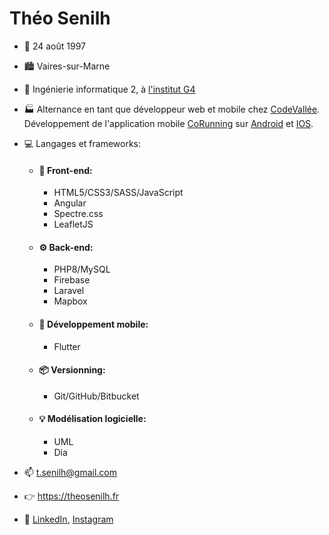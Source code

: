 # Théo Senilh

- 🎂 24 août 1997
- 🏙 Vaires-sur-Marne
- 🏫 Ingénierie informatique 2, à [l'institut G4](https://www.institut-g4.fr/)
- 🏭 Alternance en tant que développeur web et mobile chez [CodeVallée](http://www.codevallee.fr/). Développement de l'application mobile [CoRunning](https://www.corunning.fr/) 
sur [Android](https://play.google.com/store/apps/details?id=fr.codevallee.corunning&pcampaignid=pcampaignidMKT-Other-global-all-co-prtnr-py-PartBadge-Mar2515-1) et 
[IOS](https://apps.apple.com/fr/app/corunning-r%C3%A9seau-de-sportifs/id1566915471?ign-itsct=apps_box_badge&ign-itscg=30200).
- 💻 Langages et frameworks: 

    - #### 🌠 Front-end: 
        - HTML5/CSS3/SASS/JavaScript
        - Angular
        - Spectre.css
        - LeafletJS

    - #### ⚙ Back-end: 
        - PHP8/MySQL
        - Firebase
        - Laravel
        - Mapbox
        
    - #### 📱 Développement mobile: 
         - Flutter
     
    - #### 📦 Versionning: 
        - Git/GitHub/Bitbucket
    
    - #### 💡 Modélisation logicielle: 
        - UML
        - Dia
    
- 📫 t.senilh@gmail.com
- 👉 https://theosenilh.fr
- 👋 [LinkedIn](https://www.linkedin.com/in/th%C3%A9o-senilh-7b6120145/), [Instagram](https://www.instagram.com/senilhtheo/?hl=fr)

